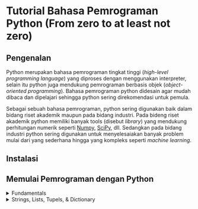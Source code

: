 # **Tutorial Bahasa Pemrograman Python (From zero to at least not zero)**



## Pengenalan
 Python merupakan bahasa pemrograman tingkat tinggi (*high-level programming language*) yang diproses dengan menggunakan interpreter, selain itu python juga mendukung pemrograman berbasis objek (*object-oriented programming*). Bahasa pemrograman python didesain agar mudah dibaca dan dipelajari sehingga python sering direkomendasi untuk pemula. 

Sebagai sebuah bahasa pemrograman, python sering digunakan baik dalam bidang riset akademik maupun pada bidang industri. Pada bideng riset akademik python memiliki banyak tools (disebut *library*) yang mendukung perhitungan numerik seperti [Numpy](https://numpy.org/), [SciPy](https://www.scipy.org/), dll. Sedangkan pada bidang industri python sering digunakan untuk menyelesaiakan banyak problem mulai dari yang sederhana hingga yang kompleks seperti *machine learning*.

## Instalasi

## Memulai Pemrograman dengan Python

<details>
<summary>Fundamentals</summary>

- [Hello, World!](https://github.com/rfajri27/tutorial_python/blob/main/Fundamentals/f1_helloworld.ipynb)
- [Variables and Types]()
- [Input/Output]()
- [Basic Operators]()
- [Conditions]()
- [Loops]()
- [Numbers]()

</details>

<details>
<summary>Strings, Lists, Tupels, & Dictionary</summary>

- [Strings]()
- [Lists]()
- [Tupels]()
- [Dictionary]()

</details>
